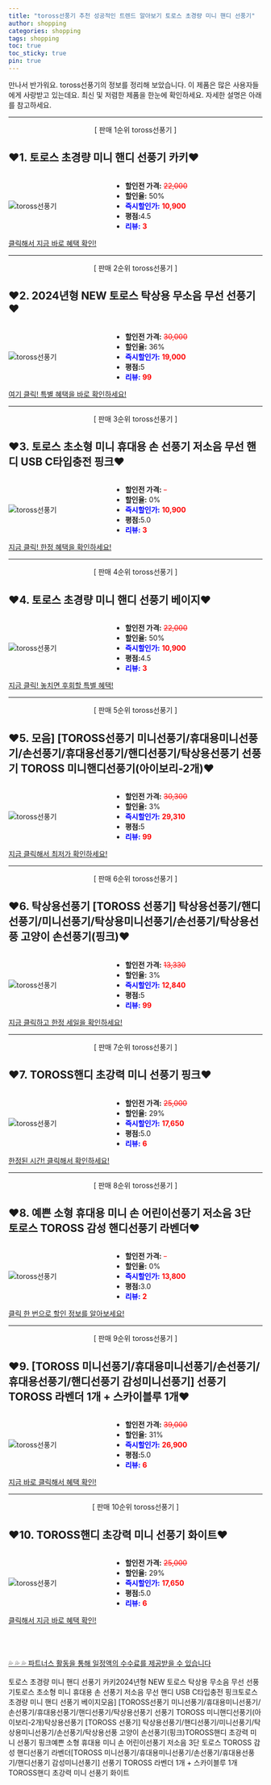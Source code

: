 ```yaml
---
title: "toross선풍기 추천 성공적인 트렌드 알아보기 토로스 초경량 미니 핸디 선풍기"
author: shopping
categories: shopping
tags: shopping
toc: true
toc_sticky: true
pin: true
---
```

만나서 반가워요. toross선풍기의 정보를 정리해 보았습니다. 이 제품은 많은 사용자들에게 사랑받고 있는데요. 최신 및 저렴한 제품을 한눈에 확인하세요. 자세한 설명은 아래를 참고하세요.

---
<p class="toplist" style="margin: 0 auto; display: block; width: fit-content;">[ 판매 1순위 toross선풍기 ]</p>

<h2><strong>❤️1. 토로스 초경량 미니 핸디 선풍기 카키❤️</strong></h2>

<div style="display: flex; align-items: center;">
    <div style="flex: 0.4;">
        <img src="https://thumbnail8.coupangcdn.com/thumbnails/remote/230x230ex/image/vendor_inventory/fc91/e05b978ea85a4de7bfdd35d76f0f591715d6b69cced370c2dc2e384c9294.jpg" alt="toross선풍기" style="max-width: 100%;">
    </div>
    <div style="flex: 0.6; margin-left: 10px;">
        <ul>
            <li><strong>할인전 가격:</strong> <del style="color: red;">22,000</del></li>
            <li><strong>할인율:</strong> 50%</li>
            <li><span style='color:blue'><strong>즉시할인가:</strong></span> <span style='color:red'><strong>10,900</strong></span></li>
            <li><strong>평점:</strong>4.5</li>
            <li><span style='color:blue'><strong>리뷰:</strong></span> <span style='color:red'><strong>3</strong></span></li>
        </ul>
    </div>
</div>
<div class="center">
    <a href="https://William4Davisa.github.io?lptag=AF9450613&subid=githubio&pageKey=8153085627&traceid=V0-153&itemId=23210653854&vendorItemId=90243173515" class="myButton">
        클릭해서 지금 바로 혜택 확인!
    </a>
</div>


---
<p class="toplist" style="margin: 0 auto; display: block; width: fit-content;">[ 판매 2순위 toross선풍기 ]</p>

<h2><strong>❤️2. 2024년형 NEW 토로스 탁상용 무소음 무선 선풍기❤️</strong></h2>

<div style="display: flex; align-items: center;">
    <div style="flex: 0.4;">
        <img src="https://thumbnail6.coupangcdn.com/thumbnails/remote/230x230ex/image/vendor_inventory/d19a/a3892da761ec788a5a17516238116990397a829b55bb65b3134a1932d34e.jpg" alt="toross선풍기" style="max-width: 100%;">
    </div>
    <div style="flex: 0.6; margin-left: 10px;">
        <ul>
            <li><strong>할인전 가격:</strong> <del style="color: red;">30,000</del></li>
            <li><strong>할인율:</strong> 36%</li>
            <li><span style='color:blue'><strong>즉시할인가:</strong></span> <span style='color:red'><strong>19,000</strong></span></li>
            <li><strong>평점:</strong>5</li>
            <li><span style='color:blue'><strong>리뷰:</strong></span> <span style='color:red'><strong>99</strong></span></li>
        </ul>
    </div>
</div>
<div class="center">
    <a href="https://William4Davisa.github.io?lptag=AF9450613&subid=githubio&pageKey=8153095145&traceid=V0-153&itemId=23210692698&vendorItemId=90243211992" class="myButton">
        여기 클릭! 특별 혜택을 바로 확인하세요!
    </a>
</div>


---
<p class="toplist" style="margin: 0 auto; display: block; width: fit-content;">[ 판매 3순위 toross선풍기 ]</p>

<h2><strong>❤️3. 토로스 초소형 미니 휴대용 손 선풍기 저소음 무선 핸디 USB C타입충전 핑크❤️</strong></h2>

<div style="display: flex; align-items: center;">
    <div style="flex: 0.4;">
        <img src="https://thumbnail10.coupangcdn.com/thumbnails/remote/230x230ex/image/vendor_inventory/55d8/2737ae9ba648b6514e4ff8cfdb4c793abdb129a4495eec6a930781be75a7.jpg" alt="toross선풍기" style="max-width: 100%;">
    </div>
    <div style="flex: 0.6; margin-left: 10px;">
        <ul>
            <li><strong>할인전 가격:</strong> <del style="color: red;">-</del></li>
            <li><strong>할인율:</strong> 0%</li>
            <li><span style='color:blue'><strong>즉시할인가:</strong></span> <span style='color:red'><strong>10,900</strong></span></li>
            <li><strong>평점:</strong>5.0</li>
            <li><span style='color:blue'><strong>리뷰:</strong></span> <span style='color:red'><strong>3</strong></span></li>
        </ul>
    </div>
</div>
<div class="center">
    <a href="https://William4Davisa.github.io?lptag=AF9450613&subid=githubio&pageKey=8188079346&traceid=V0-153&itemId=23421486650&vendorItemId=90448516293" class="myButton">
        지금 클릭! 한정 혜택을 확인하세요!
    </a>
</div>


---
<p class="toplist" style="margin: 0 auto; display: block; width: fit-content;">[ 판매 4순위 toross선풍기 ]</p>

<h2><strong>❤️4. 토로스 초경량 미니 핸디 선풍기 베이지❤️</strong></h2>

<div style="display: flex; align-items: center;">
    <div style="flex: 0.4;">
        <img src="https://thumbnail8.coupangcdn.com/thumbnails/remote/230x230ex/image/vendor_inventory/fc91/e05b978ea85a4de7bfdd35d76f0f591715d6b69cced370c2dc2e384c9294.jpg" alt="toross선풍기" style="max-width: 100%;">
    </div>
    <div style="flex: 0.6; margin-left: 10px;">
        <ul>
            <li><strong>할인전 가격:</strong> <del style="color: red;">22,000</del></li>
            <li><strong>할인율:</strong> 50%</li>
            <li><span style='color:blue'><strong>즉시할인가:</strong></span> <span style='color:red'><strong>10,900</strong></span></li>
            <li><strong>평점:</strong>4.5</li>
            <li><span style='color:blue'><strong>리뷰:</strong></span> <span style='color:red'><strong>3</strong></span></li>
        </ul>
    </div>
</div>
<div class="center">
    <a href="https://William4Davisa.github.io?lptag=AF9450613&subid=githubio&pageKey=8153085627&traceid=V0-153&itemId=23210653855&vendorItemId=90243173518" class="myButton">
        지금 클릭! 놓치면 후회할 특별 혜택!
    </a>
</div>


---
<p class="toplist" style="margin: 0 auto; display: block; width: fit-content;">[ 판매 5순위 toross선풍기 ]</p>

<h2><strong>❤️5. 모음] [TOROSS선풍기 미니선풍기/휴대용미니선풍기/손선풍기/휴대용선풍기/핸디선풍기/탁상용선풍기 선풍기 TOROSS 미니핸디선풍기(아이보리-2개)❤️</strong></h2>

<div style="display: flex; align-items: center;">
    <div style="flex: 0.4;">
        <img src="https://thumbnail10.coupangcdn.com/thumbnails/remote/230x230ex/image/vendor_inventory/e745/8cf23e7e33fffa2f0f5eb5c764297c48ebc5f1b57ca0c3b13811f3706d8c.png" alt="toross선풍기" style="max-width: 100%;">
    </div>
    <div style="flex: 0.6; margin-left: 10px;">
        <ul>
            <li><strong>할인전 가격:</strong> <del style="color: red;">30,300</del></li>
            <li><strong>할인율:</strong> 3%</li>
            <li><span style='color:blue'><strong>즉시할인가:</strong></span> <span style='color:red'><strong>29,310</strong></span></li>
            <li><strong>평점:</strong>5</li>
            <li><span style='color:blue'><strong>리뷰:</strong></span> <span style='color:red'><strong>99</strong></span></li>
        </ul>
    </div>
</div>
<div class="center">
    <a href="https://William4Davisa.github.io?lptag=AF9450613&subid=githubio&pageKey=8202686108&traceid=V0-153&itemId=23518613910&vendorItemId=90544981974" class="myButton">
        지금 클릭해서 최저가 확인하세요!
    </a>
</div>


---
<p class="toplist" style="margin: 0 auto; display: block; width: fit-content;">[ 판매 6순위 toross선풍기 ]</p>

<h2><strong>❤️6. 탁상용선풍기 [TOROSS 선풍기] 탁상용선풍기/핸디선풍기/미니선풍기/탁상용미니선풍기/손선풍기/탁상용선풍 고양이 손선풍기(핑크)❤️</strong></h2>

<div style="display: flex; align-items: center;">
    <div style="flex: 0.4;">
        <img src="https://thumbnail10.coupangcdn.com/thumbnails/remote/230x230ex/image/vendor_inventory/6d25/8307c08c25b575d8bc4c4bdfc61c0c1bee73c2399e9671818ac7750fe131.png" alt="toross선풍기" style="max-width: 100%;">
    </div>
    <div style="flex: 0.6; margin-left: 10px;">
        <ul>
            <li><strong>할인전 가격:</strong> <del style="color: red;">13,330</del></li>
            <li><strong>할인율:</strong> 3%</li>
            <li><span style='color:blue'><strong>즉시할인가:</strong></span> <span style='color:red'><strong>12,840</strong></span></li>
            <li><strong>평점:</strong>5</li>
            <li><span style='color:blue'><strong>리뷰:</strong></span> <span style='color:red'><strong>99</strong></span></li>
        </ul>
    </div>
</div>
<div class="center">
    <a href="https://William4Davisa.github.io?lptag=AF9450613&subid=githubio&pageKey=7326325575&traceid=V0-153&itemId=18800263062&vendorItemId=90544982214" class="myButton">
        지금 클릭하고 한정 세일을 확인하세요!
    </a>
</div>


---
<p class="toplist" style="margin: 0 auto; display: block; width: fit-content;">[ 판매 7순위 toross선풍기 ]</p>

<h2><strong>❤️7. TOROSS핸디 초강력 미니 선풍기 핑크❤️</strong></h2>

<div style="display: flex; align-items: center;">
    <div style="flex: 0.4;">
        <img src="https://thumbnail7.coupangcdn.com/thumbnails/remote/230x230ex/image/vendor_inventory/cd0a/feee780cb3f3a2519951c477880aeb3bc37c0aa79aec5323e326b5330da5.png" alt="toross선풍기" style="max-width: 100%;">
    </div>
    <div style="flex: 0.6; margin-left: 10px;">
        <ul>
            <li><strong>할인전 가격:</strong> <del style="color: red;">25,000</del></li>
            <li><strong>할인율:</strong> 29%</li>
            <li><span style='color:blue'><strong>즉시할인가:</strong></span> <span style='color:red'><strong>17,650</strong></span></li>
            <li><strong>평점:</strong>5.0</li>
            <li><span style='color:blue'><strong>리뷰:</strong></span> <span style='color:red'><strong>6</strong></span></li>
        </ul>
    </div>
</div>
<div class="center">
    <a href="https://William4Davisa.github.io?lptag=AF9450613&subid=githubio&pageKey=7318489170&traceid=V0-153&itemId=14217269834&vendorItemId=81462659166" class="myButton">
        한정된 시간! 클릭해서 확인하세요!
    </a>
</div>


---
<p class="toplist" style="margin: 0 auto; display: block; width: fit-content;">[ 판매 8순위 toross선풍기 ]</p>

<h2><strong>❤️8. 예쁜 소형 휴대용 미니 손 어린이선풍기 저소음 3단 토로스 TOROSS 감성 핸디선풍기 라벤더❤️</strong></h2>

<div style="display: flex; align-items: center;">
    <div style="flex: 0.4;">
        <img src="https://thumbnail8.coupangcdn.com/thumbnails/remote/230x230ex/image/vendor_inventory/f29e/5e5714ccefd4f3a0d31de90884034dcaa020e010672824b7642bd1b3077f.jpg" alt="toross선풍기" style="max-width: 100%;">
    </div>
    <div style="flex: 0.6; margin-left: 10px;">
        <ul>
            <li><strong>할인전 가격:</strong> <del style="color: red;">-</del></li>
            <li><strong>할인율:</strong> 0%</li>
            <li><span style='color:blue'><strong>즉시할인가:</strong></span> <span style='color:red'><strong>13,800</strong></span></li>
            <li><strong>평점:</strong>3.0</li>
            <li><span style='color:blue'><strong>리뷰:</strong></span> <span style='color:red'><strong>2</strong></span></li>
        </ul>
    </div>
</div>
<div class="center">
    <a href="https://William4Davisa.github.io?lptag=AF9450613&subid=githubio&pageKey=7353605311&traceid=V0-153&itemId=18928792678&vendorItemId=86055669539" class="myButton">
        클릭 한 번으로 할인 정보를 알아보세요!
    </a>
</div>


---
<p class="toplist" style="margin: 0 auto; display: block; width: fit-content;">[ 판매 9순위 toross선풍기 ]</p>

<h2><strong>❤️9. [TOROSS 미니선풍기/휴대용미니선풍기/손선풍기/휴대용선풍기/핸디선풍기 감성미니선풍기] 선풍기 TOROSS 라벤더 1개 + 스카이블루 1개❤️</strong></h2>

<div style="display: flex; align-items: center;">
    <div style="flex: 0.4;">
        <img src="https://thumbnail10.coupangcdn.com/thumbnails/remote/230x230ex/image/vendor_inventory/fef5/a64f4f0756cc3a6b43d2029fa4198b85a5c1d909e7ceefee61f5050db5c5.png" alt="toross선풍기" style="max-width: 100%;">
    </div>
    <div style="flex: 0.6; margin-left: 10px;">
        <ul>
            <li><strong>할인전 가격:</strong> <del style="color: red;">39,000</del></li>
            <li><strong>할인율:</strong> 31%</li>
            <li><span style='color:blue'><strong>즉시할인가:</strong></span> <span style='color:red'><strong>26,900</strong></span></li>
            <li><strong>평점:</strong>5.0</li>
            <li><span style='color:blue'><strong>리뷰:</strong></span> <span style='color:red'><strong>6</strong></span></li>
        </ul>
    </div>
</div>
<div class="center">
    <a href="https://William4Davisa.github.io?lptag=AF9450613&subid=githubio&pageKey=7318489170&traceid=V0-153&itemId=19329183551&vendorItemId=89705828009" class="myButton">
        지금 바로 클릭해서 혜택 확인!
    </a>
</div>


---
<p class="toplist" style="margin: 0 auto; display: block; width: fit-content;">[ 판매 10순위 toross선풍기 ]</p>

<h2><strong>❤️10. TOROSS핸디 초강력 미니 선풍기 화이트❤️</strong></h2>

<div style="display: flex; align-items: center;">
    <div style="flex: 0.4;">
        <img src="https://thumbnail7.coupangcdn.com/thumbnails/remote/230x230ex/image/vendor_inventory/cd0a/feee780cb3f3a2519951c477880aeb3bc37c0aa79aec5323e326b5330da5.png" alt="toross선풍기" style="max-width: 100%;">
    </div>
    <div style="flex: 0.6; margin-left: 10px;">
        <ul>
            <li><strong>할인전 가격:</strong> <del style="color: red;">25,000</del></li>
            <li><strong>할인율:</strong> 29%</li>
            <li><span style='color:blue'><strong>즉시할인가:</strong></span> <span style='color:red'><strong>17,650</strong></span></li>
            <li><strong>평점:</strong>5.0</li>
            <li><span style='color:blue'><strong>리뷰:</strong></span> <span style='color:red'><strong>6</strong></span></li>
        </ul>
    </div>
</div>
<div class="center">
    <a href="https://William4Davisa.github.io?lptag=AF9450613&subid=githubio&pageKey=7318489170&traceid=V0-153&itemId=14217269839&vendorItemId=81462659184" class="myButton">
        클릭해서 지금 바로 혜택 확인!
    </a>
</div>

<br><br><br>[💦 💦 💦 파트너스 활동을 통해 일정액의 수수료를 제공받을 수 있습니다](https://link.coupang.com/a/bcpT2c)<br><br>토로스 초경량 미니 핸디 선풍기 카키2024년형 NEW 토로스 탁상용 무소음 무선 선풍기토로스 초소형 미니 휴대용 손 선풍기 저소음 무선 핸디 USB C타입충전 핑크토로스 초경량 미니 핸디 선풍기 베이지모음] [TOROSS선풍기 미니선풍기/휴대용미니선풍기/손선풍기/휴대용선풍기/핸디선풍기/탁상용선풍기 선풍기 TOROSS 미니핸디선풍기(아이보리-2개)탁상용선풍기 [TOROSS 선풍기] 탁상용선풍기/핸디선풍기/미니선풍기/탁상용미니선풍기/손선풍기/탁상용선풍 고양이 손선풍기(핑크)TOROSS핸디 초강력 미니 선풍기 핑크예쁜 소형 휴대용 미니 손 어린이선풍기 저소음 3단 토로스 TOROSS 감성 핸디선풍기 라벤더[TOROSS 미니선풍기/휴대용미니선풍기/손선풍기/휴대용선풍기/핸디선풍기 감성미니선풍기] 선풍기 TOROSS 라벤더 1개 + 스카이블루 1개TOROSS핸디 초강력 미니 선풍기 화이트